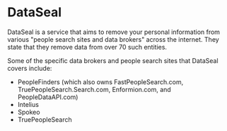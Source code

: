 # DataSeal

DataSeal is a service that aims to remove your personal information from various "people search sites and data brokers" across the internet. They state that they remove data from over 70 such entities.

Some of the specific data brokers and people search sites that DataSeal covers include:

*   PeopleFinders (which also owns FastPeopleSearch.com, TruePeopleSearch.Search.com, Enformion.com, and PeopleDataAPI.com)
*   Intelius
*   Spokeo
*   TruePeopleSearch